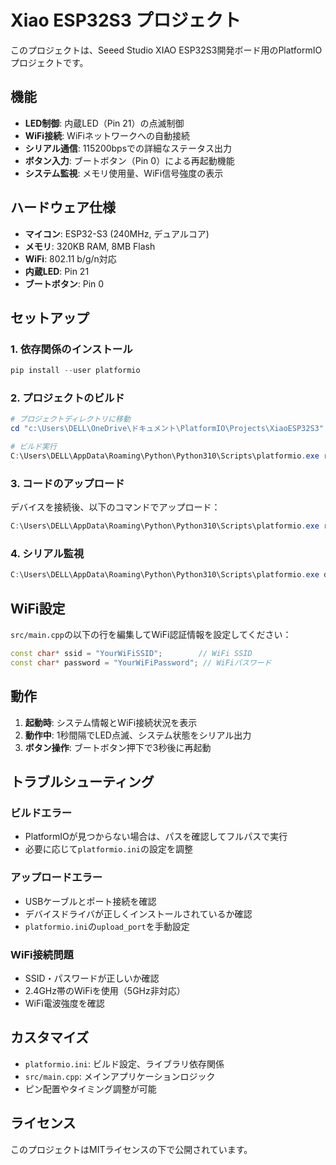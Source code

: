 # Xiao ESP32S3 プロジェクト

このプロジェクトは、Seeed Studio XIAO ESP32S3開発ボード用のPlatformIOプロジェクトです。

## 機能

- **LED制御**: 内蔵LED（Pin 21）の点滅制御
- **WiFi接続**: WiFiネットワークへの自動接続
- **シリアル通信**: 115200bpsでの詳細なステータス出力
- **ボタン入力**: ブートボタン（Pin 0）による再起動機能
- **システム監視**: メモリ使用量、WiFi信号強度の表示

## ハードウェア仕様

- **マイコン**: ESP32-S3 (240MHz, デュアルコア)
- **メモリ**: 320KB RAM, 8MB Flash
- **WiFi**: 802.11 b/g/n対応
- **内蔵LED**: Pin 21
- **ブートボタン**: Pin 0

## セットアップ

### 1. 依存関係のインストール

```powershell
pip install --user platformio
```

### 2. プロジェクトのビルド

```powershell
# プロジェクトディレクトリに移動
cd "c:\Users\DELL\OneDrive\ドキュメント\PlatformIO\Projects\XiaoESP32S3"

# ビルド実行
C:\Users\DELL\AppData\Roaming\Python\Python310\Scripts\platformio.exe run
```

### 3. コードのアップロード

デバイスを接続後、以下のコマンドでアップロード：

```powershell
C:\Users\DELL\AppData\Roaming\Python\Python310\Scripts\platformio.exe run --target upload
```

### 4. シリアル監視

```powershell
C:\Users\DELL\AppData\Roaming\Python\Python310\Scripts\platformio.exe device monitor
```

## WiFi設定

`src/main.cpp`の以下の行を編集してWiFi認証情報を設定してください：

```cpp
const char* ssid = "YourWiFiSSID";        // WiFi SSID
const char* password = "YourWiFiPassword"; // WiFiパスワード
```

## 動作

1. **起動時**: システム情報とWiFi接続状況を表示
2. **動作中**: 1秒間隔でLED点滅、システム状態をシリアル出力
3. **ボタン操作**: ブートボタン押下で3秒後に再起動

## トラブルシューティング

### ビルドエラー

- PlatformIOが見つからない場合は、パスを確認してフルパスで実行
- 必要に応じて`platformio.ini`の設定を調整

### アップロードエラー

- USBケーブルとポート接続を確認
- デバイスドライバが正しくインストールされているか確認
- `platformio.ini`の`upload_port`を手動設定

### WiFi接続問題

- SSID・パスワードが正しいか確認
- 2.4GHz帯のWiFiを使用（5GHz非対応）
- WiFi電波強度を確認

## カスタマイズ

- `platformio.ini`: ビルド設定、ライブラリ依存関係
- `src/main.cpp`: メインアプリケーションロジック
- ピン配置やタイミング調整が可能

## ライセンス

このプロジェクトはMITライセンスの下で公開されています。